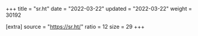 +++
title = "sr.ht"
date = "2022-03-22"
updated = "2022-03-22"
weight = 30192

[extra]
source = "https://sr.ht/"
ratio = 12
size = 29
+++
